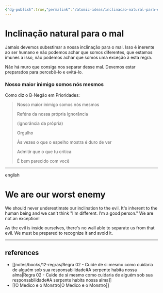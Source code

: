```yaml
---
{"dg-publish":true,"permalink":"/atomic-ideas/inclinacao-natural-para-o-mal/","dgHomeLink":true,"dgPassFrontmatter":false,"dgShowBacklinks":true,"dgShowLocalGraph":false}
---
```



# Inclinação natural para o mal


Jamais devemos subestimar a nossa inclinação para o mal. Isso é inerente ao ser humano e não podemos achar que somos diferentes, que estamos imunes a isso, não podemos achar que somos uma exceção à esta regra.

Não há muro que consiga nos separar desse mal. Devemos estar preparados para percebê-lo e evitá-lo.


### Nosso maior inimigo somos nós mesmos

Como diz o B-Negão em Prioridades:

> Nosso maior inimigo somos nós mesmos
> 
> Reféns da nossa própria ignorância
> 
> (ignorância da própria)
> 
> Orgulho
> 
> Às vezes o que o espelho mostra é duro de ver
> 
> Admitir que o que tu critica
> 
> É bem parecido com você

---

english

# We are our worst enemy

We should never underestimate our inclination to the evil. It's inherent to the human being and we can't think "I'm different. I'm a good person." We are not an exception!

As the evil is inside ourselves, there's no wall able to separate us from that evil. We must be prepared to recognize it and avoid it.

---

## references

- [[notes/books/12-regras/Regra 02 - Cuide de si mesmo como cuidaria de alguém sob sua responsabilidade#A serpente habita nossa alma|Regra 02 - Cuide de si mesmo como cuidaria de alguém sob sua responsabilidade#A serpente habita nossa alma]]
- [[O Medico e o Monstro|O Medico e o Monstro]]